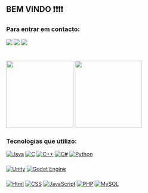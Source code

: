 ## BEM VINDO ❗❗❗❗

### Para entrar em contacto:
 <a href="https://twitter.com/derqleine" target="_blank"><img src="https://img.shields.io/badge/Twitter-000000?style=for-the-badge&logo=X&logoColor=white" target="_blank"></a> 
 <a href="https://instagram.com/derqleine" target="_blank"><img src="https://img.shields.io/badge/Instagram-E4405F?style=for-the-badge&logo=instagram&logoColor=white" target="_blank"></a>
 <a href = "gabrielde.1503@gmail.com"><img src="https://img.shields.io/badge/Gmail-D14836?style=for-the-badge&logo=gmail&logoColor=white" target="_blank"></a>
 #
 <img height="180em" src="https://github-readme-stats.vercel.app/api?username=derqleine&show_icons=true&theme=dracula&include_all_commits=true&count_private=false"/>
 <img height="180em" src="https://github-readme-stats.vercel.app/api/top-langs/?username=derqleine&layout=compact&langs_count=8&theme=dracula"/>

### Tecnologias que utilizo:
 [![Java](https://img.shields.io/badge/Java-%23ED8B00.svg?style=for-the-badge&logo=&logoColor=white)](#)
 [![C](https://img.shields.io/badge/C-00599C?style=for-the-badge&logo=c&logoColor=white)](#)
 [![C++](https://img.shields.io/badge/C++-5E97D0?style=for-the-badge&logo=c%2B%2B&logoColor=white)](#)
 [![C#](https://custom-icon-badges.demolab.com/badge/C%23-%23239120.svg?style=for-the-badge&logo=cshrp&logoColor=white)](#)
 [![Python](https://img.shields.io/badge/Python-3776AB?style=for-the-badge&logo=python&logoColor=fff)](#)
 ###
 [![Unity](https://img.shields.io/badge/Unity-%23000000.svg?style=for-the-badge&logo=unity&logoColor=white)](#)
 [![Godot Engine](https://img.shields.io/badge/Godot-%23FFFFFF.svg?style=for-the-badge&logo=godot-engine)](#)
 ###
 [![Html](https://img.shields.io/badge/HTML5-E34F26?style=for-the-badge&logo=html5&logoColor=white)](#)
 [![CSS](https://img.shields.io/badge/CSS3-1572B6?style=for-the-badge&logo=css3&logoColor=white)](#)
 [![JavaScript](https://img.shields.io/badge/JavaScript-323330?style=for-the-badge&logo=javascript&logoColor=F7DF1E)](#)
 [![PHP](https://img.shields.io/badge/php-%23777BB4.svg?style=for-the-badge&logo=php&logoColor=white)](#)
 [![MySQL](https://img.shields.io/badge/MySQL-4479A1?style=for-the-badge&logo=mysql&logoColor=fff)](#)
#

